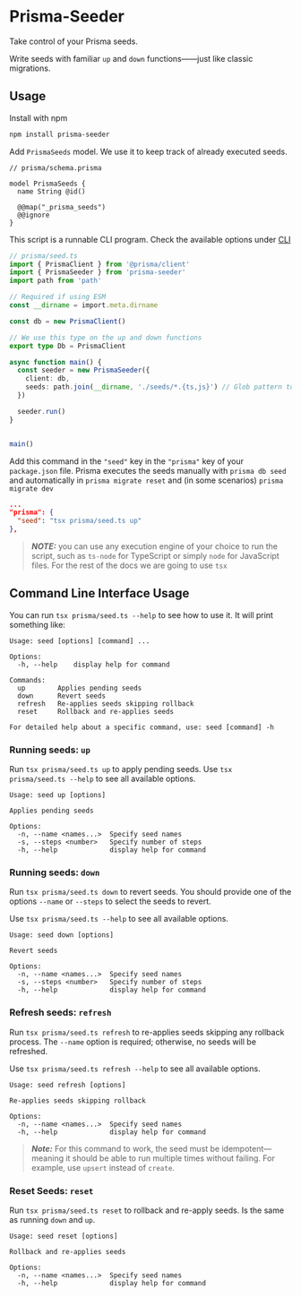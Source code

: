 # Prisma-Seeder

Take control of your Prisma seeds.

Write seeds with familiar `up` and `down` functions——just like classic migrations.

## Usage

Install with npm
```bash
npm install prisma-seeder
```

Add `PrismaSeeds` model. We use it to keep track of already executed seeds.
```prisma
// prisma/schema.prisma

model PrismaSeeds {
  name String @id()

  @@map("_prisma_seeds")
  @@ignore
}
```

This script is a runnable CLI program. Check the available options under [CLI](#command-line-interface)
```ts
// prisma/seed.ts
import { PrismaClient } from '@prisma/client'
import { PrismaSeeder } from 'prisma-seeder'
import path from 'path'

// Required if using ESM
const __dirname = import.meta.dirname

const db = new PrismaClient()

// We use this type on the up and down functions
export type Db = PrismaClient

async function main() {
  const seeder = new PrismaSeeder({
    client: db,
    seeds: path.join(__dirname, './seeds/*.{ts,js}') // Glob pattern to match your seeds
  })

  seeder.run()
}


main()
```

Add this command in the `"seed"` key in the `"prisma"` key of your `package.json` file. Prisma executes the seeds manually with `prisma db seed` and automatically in `prisma migrate reset` and (in some scenarios) `prisma migrate dev`
```JSON
...
"prisma": {
  "seed": "tsx prisma/seed.ts up"
},
```
> **_NOTE:_** you can use any execution engine of your choice to run the script, such as `ts-node` for TypeScript or simply `node` for JavaScript files. For the rest of the docs we are going to use `tsx`

## Command Line Interface Usage

You can run `tsx prisma/seed.ts --help` to see how to use it. It will print something like:
```
Usage: seed [options] [command] ...

Options:
  -h, --help    display help for command

Commands:
  up        Applies pending seeds
  down      Revert seeds
  refresh   Re-applies seeds skipping rollback
  reset     Rollback and re-applies seeds

For detailed help about a specific command, use: seed [command] -h
```


### Running seeds: `up`

Run `tsx prisma/seed.ts up` to apply pending seeds. Use `tsx prisma/seed.ts --help` to see all available options.

```
Usage: seed up [options]

Applies pending seeds

Options:
  -n, --name <names...>  Specify seed names
  -s, --steps <number>   Specify number of steps
  -h, --help             display help for command
```

### Running seeds: `down`
Run `tsx prisma/seed.ts down` to revert seeds. You should provide one of the options `--name` or `--steps` to select the seeds to revert.

Use `tsx prisma/seed.ts --help` to see all available options.

```
Usage: seed down [options]

Revert seeds

Options:
  -n, --name <names...>  Specify seed names
  -s, --steps <number>   Specify number of steps
  -h, --help             display help for command
```

### Refresh seeds: `refresh`

Run `tsx prisma/seed.ts refresh` to re-applies seeds skipping any rollback process. The `--name` option is required; otherwise, no seeds will be refreshed.

Use `tsx prisma/seed.ts refresh --help` to see all available options. 

```
Usage: seed refresh [options]

Re-applies seeds skipping rollback

Options:
  -n, --name <names...>  Specify seed names
  -h, --help             display help for command
  ```

> **_Note:_** For this command to work, the seed must be idempotent—meaning it should be able to run multiple times without failing. For example, use `upsert` instead of `create`.


### Reset Seeds: `reset`

Run `tsx prisma/seed.ts reset` to rollback and re-apply seeds. Is the same as running `down` and `up`.

```
Usage: seed reset [options]

Rollback and re-applies seeds

Options:
  -n, --name <names...>  Specify seed names
  -h, --help             display help for command
```